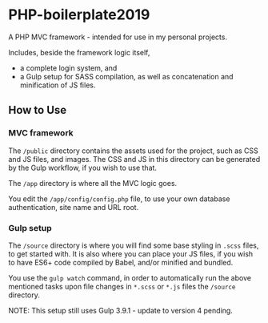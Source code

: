 # PHP-boilerplate2019
A PHP MVC framework - intended for use in my personal projects. 

Includes, beside the framework logic itself, 
* a complete login system, and
* a Gulp setup for SASS compilation, as well as concatenation and minification of JS files.

## How to Use

### MVC framework

The `/public` directory contains the assets used for the project, such as CSS and JS files, and images. The CSS and JS in this directory can be generated by the Gulp workflow, if you wish to use that.

The `/app` directory is where all the MVC logic goes.

You edit the `/app/config/config.php` file, to use your own database authentication, site name and URL root.



### Gulp setup

The `/source` directory is where you will find some base styling in `.scss` files, to get started with. It is also where you can place your JS files, if you wish to have ES6+ code compiled by Babel, and/or minified and bundled.

You use the `gulp watch` command, in order to automatically run the above mentioned tasks upon file changes in `*.scss` or `*.js` files the `/source` directory.

NOTE: This setup still uses Gulp 3.9.1 - update to version 4 pending.
